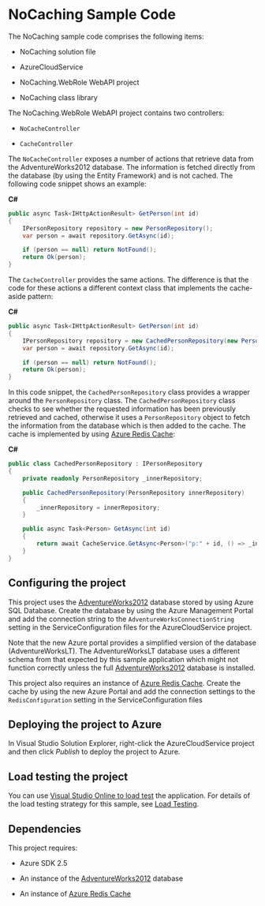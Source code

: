 # NoCaching Sample Code

The NoCaching sample code comprises the following items:

* NoCaching solution file

* AzureCloudService

* NoCaching.WebRole WebAPI project

* NoCaching class library

The NoCaching.WebRole WebAPI project contains two controllers:

* `NoCacheController`

* `CacheController`

The `NoCacheController` exposes a number of actions that retrieve data from the
AdventureWorks2012 database. The information is fetched directly from the database
(by using the Entity Framework) and is not cached. The following code snippet shows
an example:

**C#**

``` C#
public async Task<IHttpActionResult> GetPerson(int id)
{
    IPersonRepository repository = new PersonRepository();
    var person = await repository.GetAsync(id);

    if (person == null) return NotFound();
    return Ok(person);
}
```

The `CacheController` provides the same actions. The difference is that the code for
these actions a different context class that implements the cache-aside pattern:

**C#**

``` C#
public async Task<IHttpActionResult> GetPerson(int id)
{
    IPersonRepository repository = new CachedPersonRepository(new PersonRepository());
    var person = await repository.GetAsync(id);

    if (person == null) return NotFound();
    return Ok(person);
}
```

In this code snippet, the `CachedPersonRepository` class provides a wrapper around
the `PersonRepository` class. The `CachedPersonRepository` class checks to see
whether the requested information has been previously retrieved and cached, otherwise
it uses a `PersonRepository` object to fetch the information from the database which
is then added to the cache. The cache is implemented by using [Azure Redis Cache][AzureRedisCache]:

**C#**

``` C#
public class CachedPersonRepository : IPersonRepository
{
    private readonly PersonRepository _innerRepository;

    public CachedPersonRepository(PersonRepository innerRepository)
    {
        _innerRepository = innerRepository;
    }

    public async Task<Person> GetAsync(int id)
    {
        return await CacheService.GetAsync<Person>("p:" + id, () => _innerRepository.GetAsync(id)).ConfigureAwait(false);
    }
}
```

## Configuring the project

This project uses the [AdventureWorks2012][AdventureWorks2012] database stored by
using Azure SQL Database. Create the database by using the Azure Management Portal
and add the connection string to the `AdventureWorksConnectionString` setting in the
ServiceConfiguration files for the AzureCloudService project.

Note that the new Azure portal provides a simplified version of the database
(AdventureWorksLT). The AdventureWorksLT database uses a different schema from that
expected by this sample application which might not function correctly unless the
full [AdventureWorks2012][AdventureWorks2012] database is installed.

This project also requires an instance of [Azure Redis Cache][AdventureWorks2012].
Create the cache by using the new Azure Portal and add the connection settings to the
`RedisConfiguration` setting in the ServiceConfiguration files

## Deploying the project to Azure

In Visual Studio Solution Explorer, right-click the AzureCloudService project and
then click *Publish* to deploy the project to Azure.

## Load testing the project

You can use [Visual Studio Online to load test](http://www.visualstudio.com/en-us/get-started/load-test-your-app-vs.aspx) the
application.
For details of the load testing strategy for this sample, see [Load Testing][Load Testing].

## Dependencies

This project requires:

* Azure SDK 2.5

* An instance of the [AdventureWorks2012] database

* An instance of [Azure Redis Cache][AzureRedisCache]

[AzureRedisCache]: http://azure.microsoft.com/services/cache/
[AdventureWorks2012]: https://msftdbprodsamples.codeplex.com/releases/view/37304
[Load Testing]: docs/LoadTesting.md
